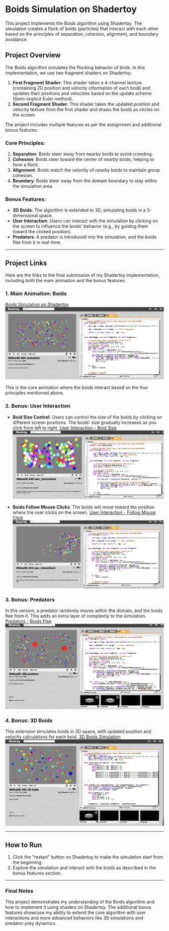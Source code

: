 # Boids Simulation on Shadertoy

This project implements the Boids algorithm using Shadertoy. The simulation creates a flock of boids (particles) that interact with each other based on the principles of separation, cohesion, alignment, and boundary avoidance.

## Project Overview

The Boids algorithm simulates the flocking behavior of birds. In this implementation, we use two fragment shaders on Shadertoy:

1. **First Fragment Shader**: This shader takes a 4-channel texture (containing 2D position and velocity information of each boid) and updates their positions and velocities based on the update scheme (Semi-implicit Euler method).
2. **Second Fragment Shader**: This shader takes the updated position and velocity texture from the first shader and draws the boids as circles on the screen.

The project includes multiple features as per the assignment and additional bonus features:

### Core Principles:
1. **Separation**: Boids steer away from nearby boids to avoid crowding.
2. **Cohesion**: Boids steer toward the center of nearby boids, helping to form a flock.
3. **Alignment**: Boids match the velocity of nearby boids to maintain group cohesion.
4. **Boundary**: Boids steer away from the domain boundary to stay within the simulation area.

### Bonus Features:
- **3D Boids**: The algorithm is extended to 3D, simulating boids in a 3-dimensional space.
- **User Interaction**: Users can interact with the simulation by clicking on the screen to influence the boids' behavior (e.g., by guiding them toward the clicked position).
- **Predators**: A predator is introduced into the simulation, and the boids flee from it in real-time.

---
## Project Links

Here are the links to the final submission of my Shadertoy implementation, including both the main animation and the bonus features.

### 1. **Main Animation: Boids**
[Boids Simulation on Shadertoy](https://www.shadertoy.com/view/mtVBWz)
![Boids Simulation Screenshot](images/boids_simulation_screenshot.png)

This is the core animation where the boids interact based on the four principles mentioned above.

### 2. **Bonus: User Interaction**
- **Boid Size Control**: Users can control the size of the boids by clicking on different screen positions. The boids' size gradually increases as you click from left to right.
  [User Interaction - Boid Size](https://www.shadertoy.com/view/clyfD1)
  ![Boids Size Control Screenshot](images/boid_size_control_screenshot.png)

- **Boids Follow Mouse Clicks**: The boids will move toward the position where the user clicks on the screen.
  [User Interaction - Follow Mouse Click](https://www.shadertoy.com/view/dtGBDh)
  ![Boids Follow Mouse Click Screenshot](images/boid_follow_click_screenshot.png)


### 3. **Bonus: Predators**
In this version, a predator randomly moves within the domain, and the boids flee from it. This adds an extra layer of complexity to the simulation.
[Predators - Boids Flee](https://www.shadertoy.com/view/DtyfRK)
![Boids Fleeing Predator Screenshot](images/boid_flee_predator_screenshot.png)

### 4. **Bonus: 3D Boids**
This extension simulates boids in 3D space, with updated position and velocity calculations for each boid.
[3D Boids Simulation](https://www.shadertoy.com/view/dtKBz3)
![3D Boids Screenshot](images/3d_boids_screenshot.png)


---

## How to Run
1. Click the "restart" button on Shadertoy to make the simulation start from the beginning.
2. Explore the simulation and interact with the boids as described in the bonus features section.

---

### Final Notes
This project demonstrates my understanding of the Boids algorithm and how to implement it using shaders on Shadertoy. The additional bonus features showcase my ability to extend the core algorithm with user interactions and more advanced behaviors like 3D simulations and predator-prey dynamics.

